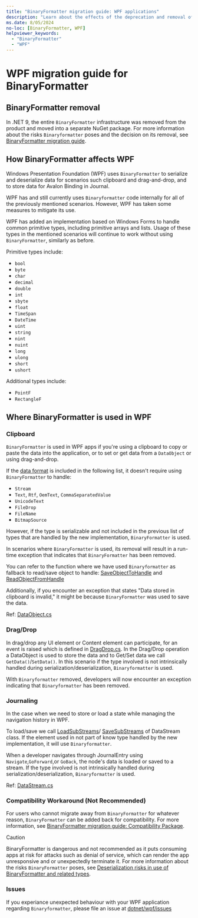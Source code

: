 ```yaml
---
title: "BinaryFormatter migration guide: WPF applications"
description: "Learn about the effects of the deprecation and removal of BinaryFormatter from .NET on WPF and how to migrate."
ms.date: 8/05/2024
no-loc: [BinaryFormatter, WPF]
helpviewer_keywords:
  - "BinaryFormatter"
  - "WPF"
---
```


# WPF migration guide for BinaryFormatter

## BinaryFormatter removal 

In .NET 9, the entire `BinaryFormatter` infrastructure was removed from the product and moved into a separate NuGet  package. For more information about the risks `Binaryformatter` poses and the decision on its removal, see [BinaryFormatter migration guide](index.md). 

 
## How BinaryFormatter affects WPF

Windows Presentation Foundation (WPF) uses `BinaryFormatter` to serialize and deserialize data for scenarios such clipboard and drag-and-drop, and to store data for Avalon Binding in Journal.  

WPF has and still currently uses `Binaryformatter` code internally for all of the previously mentioned scenarios. However, WPF has taken some measures to mitigate its use.  

WPF has added an implementation based on Windows Forms to handle common primitive types, including primitive arrays and lists. Usage of these types in the mentioned scenarios will continue to work without using `BinaryFormatter`, similarly as before. 

Primitive types include:

- `bool` 
- `byte` 
- `char` 
- `decimal` 
- `double` 
- `int` 
- `sbyte` 
- `float` 
- `TimeSpan` 
- `DateTime` 
- `uint` 
- `string` 
- `nint` 
- `nuint` 
- `long`
- `ulong`
- `short`
- `ushort` 

Additional types include:

- `PointF` 
- `RectangleF`  
  
## Where BinaryFormatter is used in WPF

### Clipboard  

`BinaryFormatter` is used in WPF apps if you're using a clipboard to copy or paste the data into the application, or to set or get data from a `DataObject` or using drag-and-drop. 

If the [data format](/dotnet/api/system.windows.dataformats) is included in the following list, it doesn't require using `BinaryFormatter` to handle:

- `Stream` 
- `Text`, `Rtf`, `OemText`, `CommaSeparatedValue` 
- `UnicodeText` 
- `FileDrop` 
- `FileName` 
- `BitmapSource` 

However, if the type is serializable and not included in the previous list of types that are handled by the new implementation, `BinaryFormatter` is used. 

In scenarios where `BinaryFormatter` is used, its removal will result in a run-time exception that indicates that `BinaryFormatter` has been removed. 

You can refer to the function where we have used `Binaryformatter` as fallback to read/save object to handle:  [SaveObjectToHandle](https://github.com/dotnet/wpf/blob/0354a597996adae43b12efc72bd705f76d4ba497/src/Microsoft.DotNet.Wpf/src/PresentationCore/System/Windows/dataobject.cs#L1677) and  [ReadObjectFromHandle](https://github.com/dotnet/wpf/blob/0354a597996adae43b12efc72bd705f76d4ba497/src/Microsoft.DotNet.Wpf/src/PresentationCore/System/Windows/dataobject.cs#L3051) 

Additionally, if you encounter an exception that states "Data stored in clipboard is invalid," it might be because `BinaryFormatter` was used to save the data. 

Ref: [DataObject.cs](https://github.com/dotnet/wpf/blob/4e977f5fe8c73094ee5826dbfa7a0f37c3bf0e33/src/Microsoft.DotNet.Wpf/src/PresentationCore/System/Windows/dataobject.cs) 

 

### Drag/Drop 

In drag/drop any UI element or Content element can participate, for an event is raised which is defined in [DragDrop.cs](https://github.com/dotnet/wpf/blob/0354a597996adae43b12efc72bd705f76d4ba497/src/Microsoft.DotNet.Wpf/src/PresentationCore/System/Windows/DragDrop.cs). In the Drag/Drop operation a DataObject is used to store the data and to Get/Set data we call `GetData()`/`SetData()`. In this scenario if the type involved is not intrinsically handled during serialization/deserialization, `Binaryformatter` is used. 

With `Binaryformatter` removed, developers will now encounter an exception indicating that `Binaryformatter` has been removed. 
	 

### Journaling 

In the case when we need to store or load a state while managing the navigation history in WPF. 

To load/save we call [LoadSubStreams](https://github.com/dotnet/wpf/blob/0354a597996adae43b12efc72bd705f76d4ba497/src/Microsoft.DotNet.Wpf/src/PresentationFramework/MS/Internal/DataStreams.cs#L244)/ [SaveSubStreams](https://github.com/dotnet/wpf/blob/0354a597996adae43b12efc72bd705f76d4ba497/src/Microsoft.DotNet.Wpf/src/PresentationFramework/MS/Internal/DataStreams.cs#L86) of DataStream class. If the element used in not part of know type handled by the new implementation, it will use `Binaryformatter`. 

When a developer navigates through JournalEntry using `Navigate`,`GoForward`,or `GoBack`, the node's data is loaded or saved to a stream. If the type involved is not intrinsically handled during serialization/deserialization, `Binaryformatter` is used. 

Ref: [DataStream.cs](https://github.com/dotnet/wpf/blob/4e977f5fe8c73094ee5826dbfa7a0f37c3bf0e33/src/Microsoft.DotNet.Wpf/src/PresentationFramework/MS/Internal/DataStreams.cs)

 

### Compatibility Workaround (Not Recommended) 

For users who cannot migrate away from `BinaryFormatter` for whatever reason, `BinaryFormatter` can be added back for compatibility. For more information, see [BinaryFormatter migration guide: Compatibility Package](compatibility-package.md). 

> [!CAUTION]
> BinaryFormatter is dangerous and not recommended as it puts consuming apps at risk for attacks such as denial of service, which can render the app unresponsive and or unexpectedly terminate it. For more information about the risks `BinaryFormatter` poses, see [Deserialization risks in use of BinaryFormatter and related types](../binaryformatter-security-guide.md).

### Issues
If you experiance unexpected behaviour with your WPF application regarding `Binaryformatter`, please file an issue at [dotnet/wpf/issues](https://github.com/dotnet/wpf/issues)
